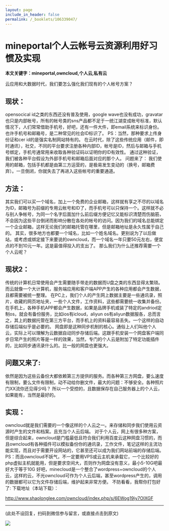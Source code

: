 ```yaml
---
layout: page
include_in_header: false
permalink: /_booklets/106339047/
---
```

mineportal个人云帐号云资源利用好习惯及实现
=====

__本文关键字：mineportal,owncloud,个人云,私有云__

云应用和大数据时代，我们要怎么强化我们现有的个人帐号方案？

现状：
-----

opensocical id之类的东西还没有普及使用，google wave也没有成功，gravatar也只是内部帐号，所有的帐号类的sns产品都不足于一统江湖变成帐号标准，默认情况下，人们常常借助手机号，好吧，还有一件大件，即email系统来标识身份。也许手机号和邮箱号，是二种常见的社会ID标识了。
PS：当然，那种要求上传身份证和cer id的是强实名制网站特有的。
在云时代，除了这些传统应用（邮件，即时通讯），社交，不同的平台要求注册各种内部ID，帐号是ID，然后与邮箱与手机号绑定，手机号通常用来收取各种验证码以证明你的ID有效性。
通过这种验证，我们被各种平台假设为外部手机号和邮箱后面对应的那个人。
问题来了：
我们使用的邮箱，包括手机都是由第三方运营的，是极易发生变动的（换号，邮箱费弃）。一旦倒闭，你就失去了再进入这些帐号的重要通道。

方法：
-----

其实我们可以买一个域名，加上一个免费的企业邮箱，这样就有享之不尽的以域名为ID，邮箱号为前缀的专用云帐号和ID了，而手机号可以只保持一个。这样就不必与别人争帐号，为同一个名字后面加什么前后缀方便记忆又能标识清楚而伤脑筋，不会因为这些平台倒闭而影响分散在各处的帐号的访问。因为我们的域名总能绑定一个企业邮箱，这样无论我们的邮箱托管在哪里，但是邮箱地址是永久性属于自己的。
其实，很多地方也都要一个域名，比如一个姓名域名。更别说为了以后做站，或考虑或绑定接下来要说的owncloud，而一个域名一年只要50元左右，便宜点的不到10元一年。这是最值得投入的支出了。
那么我们为什么还推荐需要一个个人云呢？

现状2：
-----

传统的计算机日常使用会产生需要随手带走的数据而U盘之类的东西显得太繁琐。而云就像一个大计算机，服务端应用和客户端APP产生的各种应用都会产生数据，且都需要被统一整理。
在PC上，我们个人的产生网上数据主要是一些通讯录，照片，收藏的网页地址夹，一些个人文件，工作资料，这些都需要统一收集并备份。
在手机上，各种手机APP都会产生数据，如果是品牌手机或装了特定的andriod定制os，就会有备份服务，比如ios有icloud，aliyun os有aliyun数据服各，总而言之，其上的数据托管在第三方平台，而手机上的资料最容易丢失。一个这样的自动存储后端似乎是必要的。
网盘即是这种同步机制的核心。通俗上人们叫他个人云，实际上可以理解为云数据自动同步存储后端。这跟手机安装一个网盘客户端同步日常产生的照片等是一样的效果，当然，专门的个人云是附加了特定功能插件的，比如同步通讯录什么的。比一般的网盘也更强大。

问题又来了:
-----

依然是因为这些云备份大都依赖第三方提供的服务。而各种第三方网盘，要么速度有限制，要么文件有限制，动不动给你删文件，最大的问题：不够安全。各种照片门XX流你还见得少吗？
所以一个受控的，且数据保存在自己服务器上的个人云，如果能有，当然是最好的。

实现：
-----

owncloud就是我们需要的一个像这样的个人云之一。来存储和同步我们使用云资源时产生的文件和档案。且充当个人云后端。
对于个人云，网上有很多种方案，但是综合起来，owncloud是门槛最低且符合我们利用百度云这种网盘习惯的，而且owncloud有各种插件可以模拟备份你的通讯录，工作文件，笔记这样的主流功能实现，而且对于需要开设网站的，它甚至还可以成为我们网站前端的存储后端。
PS：而且owncloud不妖气，不一定要用VPS或云主机来承载它，一个比较好的php虚拟主机就能用，但是要求空间大，否则作为网盘没有意义，最小5-10G吧最好大于等于10G
好吧，minecloud是一个整合了wordpress+owncloud的个人云，这样的云，不光owncloud可作为个人云后端，甚至wordpress产生的，调用的数据都可以它为文件存储后端，维护起来非常方便。
不防看看，我帮你打包好了:
下载地址（本站下载）：

http://www.shaolonglee.com/owncloud/index.php/s/6EWog19iy7OIXGF


-----


(此处不设回复，扫码到微信参与留言，或直接点击到原文)

![](/p/106339047/qrcode.png)

<!-- Markdeep: -->
<meta charset="utf-8">
<link rel="stylesheet" href="../../res/aloha.css?">

<script src="../../res/markdeep.min.js" charset="utf-8"></script>



